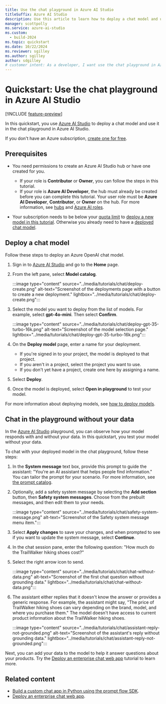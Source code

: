 ```yaml
---
title: Use the chat playground in Azure AI Studio
titleSuffix: Azure AI Studio
description: Use this article to learn how to deploy a chat model and use it in the chat playground in Azure AI Studio.
manager: scottpolly
ms.service: azure-ai-studio
ms.custom:
  - build-2024
ms.topic: quickstart
ms.date: 10/22/2024
ms.reviewer: sgilley
ms.author: sgilley
author: sdgilley
# customer intent: As a developer, I want use the chat playground in Azure AI Studio so I can work with generative AI.
---
```


# Quickstart: Use the chat playground in Azure AI Studio

[!INCLUDE [feature-preview](../includes/feature-preview.md)]

In this quickstart, you use [Azure AI Studio](https://ai.azure.com) to deploy a chat model and use it in the chat playground in Azure AI Studio.

If you don't have an Azure subscription, <a href="https://azure.microsoft.com/free/cognitive-services" target="_blank">create one for free</a>.

## Prerequisites

- You need permissions to create an Azure AI Studio hub or have one created for you.
    - If your role is **Contributor** or **Owner**, you can follow the steps in this tutorial.
    - If your role is **Azure AI Developer**, the hub must already be created before you can complete this tutorial. Your user role must be **Azure AI Developer**, **Contributor**, or **Owner** on the hub. For more information, see [hubs](../concepts/ai-resources.md) and [Azure AI roles](../concepts/rbac-ai-studio.md).

- Your subscription needs to be below your [quota limit](../how-to/quota.md) to [deploy a new model in this tutorial](#deploy-a-chat-model). Otherwise you already need to have a [deployed chat model](../how-to/deploy-models-openai.md).

## Deploy a chat model

Follow these steps to deploy an Azure OpenAI chat model.

1. Sign in to [Azure AI Studio](https://ai.azure.com) and go to the **Home** page.

1. From the left pane, select **Model catalog**.
    
    :::image type="content" source="../media/tutorials/chat/deploy-create.png" alt-text="Screenshot of the deployments page with a button to create a new deployment." lightbox="../media/tutorials/chat/deploy-create.png":::

1. Select the model you want to deploy from the list of models. For example, select **gpt-4o-mini**. Then select **Confirm**.

    :::image type="content" source="../media/tutorials/chat/deploy-gpt-35-turbo-16k.png" alt-text="Screenshot of the model selection page." lightbox="../media/tutorials/chat/deploy-gpt-35-turbo-16k.png":::

1. On the **Deploy model** page, enter a name for your deployment. 

    * If you're signed in to your project, the model is deployed to that project.  
    * If you aren't in a project, select the project you want to use.  
    * If you don't yet have a project, create one here by assigning a name.

1. Select **Deploy**.
1. Once the model is deployed, select **Open in playground** to test your model.

For more information about deploying models, see [how to deploy models](../how-to/deploy-models-openai.md).

## Chat in the playground without your data

In the [Azure AI Studio](https://ai.azure.com) playground, you can observe how your model responds with and without your data. In this quickstart, you test your model without your data.

To chat with your deployed model in the chat playground, follow these steps:

1. In the **System message** text box, provide this prompt to guide the assistant: "You're an AI assistant that helps people find information." You can tailor the prompt for your scenario. For more information, see [the prompt catalog](../what-is-ai-studio.md#prompt-catalog).
1. Optionally, add a safety system message by selecting the **Add section** button, then **Safety system messages**. Choose from the prebuilt messages, and then edit them to your needs.

   :::image type="content" source="../media/tutorials/chat/safety-system-message.png" alt-text="Screenshot of the Safety system message menu item.":::

1. Select **Apply changes** to save your changes, and when prompted to see if you want to update the system message, select **Continue**. 
1. In the chat session pane, enter the following question: "How much do the TrailWalker hiking shoes cost?"
1. Select the right arrow icon to send.

    :::image type="content" source="../media/tutorials/chat/chat-without-data.png" alt-text="Screenshot of the first chat question without grounding data." lightbox="../media/tutorials/chat/chat-without-data.png":::

1. The assistant either replies that it doesn't know the answer or provides a generic response. For example, the assistant might say, "The price of TrailWalker hiking shoes can vary depending on the brand, model, and where you purchase them." The model doesn't have access to current product information about the TrailWalker hiking shoes. 

    :::image type="content" source="../media/tutorials/chat/assistant-reply-not-grounded.png" alt-text="Screenshot of the assistant's reply without grounding data." lightbox="../media/tutorials/chat/assistant-reply-not-grounded.png":::

Next, you can add your data to the model to help it answer questions about your products. Try the [Deploy an enterprise chat web app](../tutorials/deploy-chat-web-app.md) tutorial to learn more.

## Related content

- [Build a custom chat app in Python using the prompt flow SDK](./get-started-code.md).
- [Deploy an enterprise chat web app](../tutorials/deploy-chat-web-app.md).
